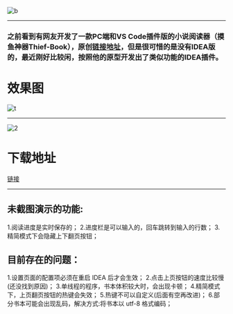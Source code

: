 ![b](https://www.svipss.top/b.jpg "b")

------------


### 之前看到有网友开发了一款PC端和VS Code插件版的小说阅读器（摸鱼神器Thief-Book），原创[链接地址](https://github.com/cteams/Thief-Book "链接地址")，但是很可惜的是没有IDEA版的，最近刚好比较闲，按照他的原型开发出了类似功能的IDEA插件。


# 效果图
![t](https://www.svipss.top/t.gif "t")

------------

![2](https://www.svipss.top/2.jpg "2")

# 下载地址
[链接](https://github.com/yisier/thief-book-idea/releases/download/V1.0.0/thief-book-idea-1.0.0.jar "链接")

------------

## 未截图演示的功能:
1.阅读进度是实时保存的；
2.进度栏是可以输入的，回车跳转到输入的行数；
3.精简模式下会隐藏上下翻页按钮；


## 目前存在的问题：
1.设置页面的配置项必须在重启 IDEA 后才会生效；
2.点击上页按钮的速度比较慢(还没找到原因)；
3.单线程的程序，书本体积较大时，会出现卡顿；
4.精简模式下，上页翻页按钮的热键会失效；
5.热键不可以自定义(后面有空再改进)；
6.部分书本可能会出现乱码，解决方式:将书本以 utf-8 格式编码；




